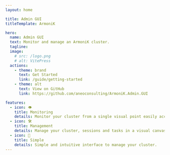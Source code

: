 ```yaml
---
layout: home

title: Admin GUI
titleTemplate: ArmoniK

hero:
  name: Admin GUI
  text: Monitor and manage an ArmoniK cluster.
  tagline: 
  image:
    # src: /logo.png
    # alt: VitePress
  actions:
    - theme: brand
      text: Get Started
      link: /guide/getting-started
    - theme: alt
      text: View on GitHub
      link: https://github.com/aneoconsulting/ArmoniK.Admin.GUI

features:
  - icon: 👁
    title: Monitoring
    details: Monitor your cluster from a single visual point easily accessible.
  - icon: 🛠
    title: Management
    details: Manage your cluster, sessions and tasks in a visual canvas.
  - icon: 🖖
    title: Simple
    details: Simple and intuitive interface to manage your cluster.
---
```


<!-- 
- How to create his own client
  - Introduction
  - Proto files
 -->
